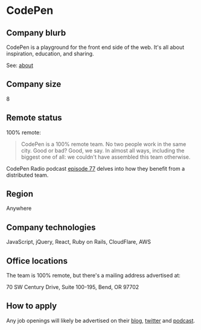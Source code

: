 # CodePen

## Company blurb

CodePen is a playground for the front end side of the web. It's all about inspiration, education, and sharing.

See: [about](http://codepen.io/about)

## Company size

8

## Remote status

100% remote:

> CodePen is a 100% remote team. No two people work in the same city. Good or bad? Good, we say. In almost all ways, including the biggest one of all: we couldn't have assembled this team otherwise.

CodePen Radio podcast [episode 77](https://blog.codepen.io/2016/02/16/077-remote/) delves into how they benefit from a distributed team.

## Region

Anywhere

## Company technologies

JavaScript, jQuery, React, Ruby on Rails, CloudFlare, AWS

## Office locations

The team is 100% remote, but there's a mailing address advertised at:

70 SW Century Drive, Suite 100-195, Bend, OR 97702

## How to apply

Any job openings will likely be advertised on their [blog](https://blog.codepen.io), [twitter](https://twitter.com/codepen) and [podcast](https://blog.codepen.io/radio/).
